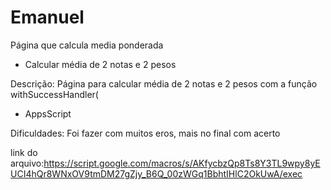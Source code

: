 # Emanuel
 Página que calcula media ponderada
 
   <ul>
     <li> Calcular média de 2 notas e 2 pesos</li>
   </ul>
    
   Descrição: Página para calcular média de 2 notas e 2 pesos com a função withSuccessHandler(
    
   <ul>
      <li> AppsScript </li>
   </ul>
    
Dificuldades: Foi fazer com muitos eros, mais no final com acerto

link do arquivo:https://script.google.com/macros/s/AKfycbzQp8Ts8Y3TL9wpy8yEUCI4hQr8WNxOV9tmDM27gZjy_B6Q_00zWGq1BbhtIHlC2OkUwA/exec


